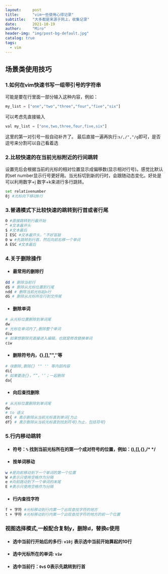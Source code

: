 ```yaml
---
layout:     post
title:      "vim一些使用心得记录"
subtitle:   "大多都是来源于网上，收集记录"
date:       2021-10-19
author:     "Miro"
header-img: "img/post-bg-default.jpg"
catalog: true
tags:
  - vim
---
```



## 场景类使用技巧   

### 1.如何在vim快速书写一组带引号的字符串 

可能是要在行里面一部分输入这种内容，例如：
```python
my_list = ["one","two","three","four","five","six"]
```

可以考虑先直接输入
```python
val my_list = ["one,two,three,four,five,six"]
```

这里的第一对引号一般自动补齐了。
最后直接一遍再执行:```s/,/","/g```即可，是否逗号来分割可以自己看着选

### 2.比较快速的在当前光标附近的行间跳转 

设置完后会根据当前的光标的相对位置显示成偏移数(显示相对行号)。感觉比默认的set number显示行号更好用。当光标切到新的行时，会跟随动态变化。好处是可以利用数字+j 数字+k来进行多行跳转。

```bash
set relativenumber
8j #光标向下移动8行
```

### 3.普通模式下比较快速的跳转到行首或者行尾  

```bash
0 #直接跳转到行最开始
^ #文本最开头
$ #文本最后
I ESC #文本最开头，^不好盲敲
0 w #先跳转到行首，然后向前右移一个单词
A ESC #文本最后
```
### 4.关于删除操作
- #### 最常用的删除行
```bash
dd # 删除当前行 
d$ # 删除从光标位置到行尾
ndd # 删除当前光标起n行
dG # 删除从光标所在行到文件尾
```
- #### 删除单词
```bash
# 从光标位置删除到单词尾
dw
# 光标在单词内了,删除整个单词
diw
# 如果想删除完直接进入编辑，也就是修改替换单词
ciw
```
- #### 删除符号内，{},[],"",''等
```bash
# 块删除,删除{} "" '' 等内部内容
di{
# 如果要连{}，“”，‘’；一起删除
da{
```
- #### 向后查找删除
```bash
# 从光标位置删除到单词尾
dw
# to 语义
dt{ # 表示删除从当前光标直到单词{为止
df} # 表示删除从当前光标直到找到符号}为止，包括符号}
```

### 5.行内移动跳转

- #### 符号：`%` 找到当前光标所在的第一个成对符号的位置，例如：(),[],{},/* */

- #### 按单词移动
```bash
w #是向前移动到下一个单词的第一个位置
W #表示只使用空格作为分隔
e #向前跳动到下一个单词的末尾
E #表示只使用空格作为分隔
```

- #### 行内查找字符
```bash
f + 字符 #光标移动到行内第一个出现查找字符的地方
t + 字符 #光标移动到行内第一个出现查找字符的地方的前一个位置
```

### 视图选择模式,一般配合复制y，删除d，替换c使用

- #### 选中当前行开始后的多行: `v10j` 表示选中当前开始算起的10行
- #### 选中光标所在的单词: `viw`
- #### 选中当前行：`0v$` 0表示先跳转到行首

